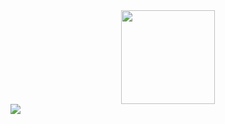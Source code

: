<div id="header" align="center">
  <img src="https://media.giphy.com/media/vLlpbDafjgHystuJ0a/giphy.gif" width="150"/>
</div>
<div id="badges">
  <a href="https://www.linkedin.com/in/ahmad-ismael-601162244/" blank=" ">
<img src="https://img.shields.io/badge/LinkedIn-blue?logo=linkedin&logoColor=white&style=for-the-badge">
    </a>
</div>
